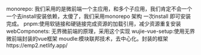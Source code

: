 monorepo: 我们采用的是微前端一个主应用，和多个子应用，我们肯定不会一个一个去install安装依赖，太傻了，我们采用monorepo 架构 一次install 即可安装完成。
pnpm:使用软链接和硬链接完成资源的加载引用，减少资源重复安装
webCompnonets: 无界微前端的原理，采用这个实现
wujie-vue-setup:使用无界微前端封装的vue框架
moudle:模块联邦技术，去中心化。封装的框架https://emp2.netlify.app/